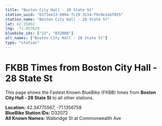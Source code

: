 ```yaml
---
title: "Boston City Hall - 28 State St"
station_uuid: "b171ee13-006a-fc19-3214-f9c0e1e6f855"
station_name: "Boston City Hall - 28 State St"
lat: 42.35892
lng: -71.057629
bluebike_ids: ["23", "B32008"]
all_names: ["Boston City Hall - 28 State St"]
type: "station"
---
```


# FKBB Times from Boston City Hall - 28 State St

This page shows the Fastest Known BlueBike (FKBB) times from **Boston City Hall - 28 State St** to all other stations.

**Location:** 42.34775567, -71.1356758  
**BlueBike Station IDs:** D32072  
**All Known Names:** Walbridge St at Commonwealth Ave

